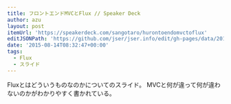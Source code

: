 ```yaml
---
title: フロントエンドMVCとFlux // Speaker Deck
author: azu
layout: post
itemUrl: 'https://speakerdeck.com/sangotaro/hurontoendomvctoflux'
editJSONPath: 'https://github.com/jser/jser.info/edit/gh-pages/data/2015/08/index.json'
date: '2015-08-14T08:32:47+00:00'
tags:
  - Flux
  - スライド
---
```

Fluxとはどういうものなのかについてのスライド。
MVCと何が違って何が違わないのかがわかりやすく書かれている。
